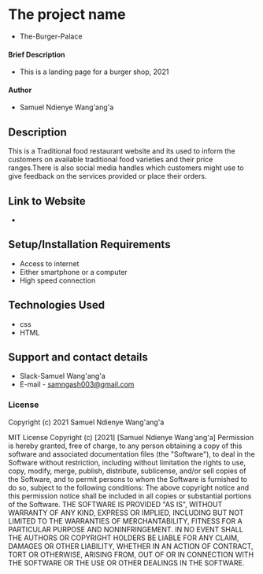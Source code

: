 # The project name
* The-Burger-Palace
#### Brief Description 
* This is a landing page for a burger shop, 2021
#### Author
* Samuel Ndienye Wang'ang'a
## Description
This is a Traditional food restaurant website and its used to inform the customers on available traditional food varieties  and their price ranges.There is also social media handles which customers might use to give feedback on the services provided or place their orders.
## Link to Website
* 
## Setup/Installation Requirements
* Access to internet
* Either smartphone or a computer
* High speed connection
## Technologies Used
* css 
* HTML
## Support and contact details
* Slack-Samuel Wang'ang'a
* E-mail - samngash003@gmail.com
### License
Copyright (c)  2021 Samuel Ndienye Wang'ang'a

MIT License
Copyright (c) [2021] [Samuel Ndienye Wang'ang'a]
Permission is hereby granted, free of charge, to any person obtaining a copy
of this software and associated documentation files (the "Software"), to deal
in the Software without restriction, including without limitation the rights
to use, copy, modify, merge, publish, distribute, sublicense, and/or sell
copies of the Software, and to permit persons to whom the Software is
furnished to do so, subject to the following conditions:
The above copyright notice and this permission notice shall be included in all
copies or substantial portions of the Software.
THE SOFTWARE IS PROVIDED "AS IS", WITHOUT WARRANTY OF ANY KIND, EXPRESS OR
IMPLIED, INCLUDING BUT NOT LIMITED TO THE WARRANTIES OF MERCHANTABILITY,
FITNESS FOR A PARTICULAR PURPOSE AND NONINFRINGEMENT. IN NO EVENT SHALL THE
AUTHORS OR COPYRIGHT HOLDERS BE LIABLE FOR ANY CLAIM, DAMAGES OR OTHER
LIABILITY, WHETHER IN AN ACTION OF CONTRACT, TORT OR OTHERWISE, ARISING FROM,
OUT OF OR IN CONNECTION WITH THE SOFTWARE OR THE USE OR OTHER DEALINGS IN THE
SOFTWARE.